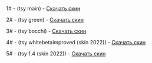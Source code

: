 1# - (tsy main) - [Скачать скин](https://github.com/HaCkErToP-png/Merami-Skins/releases/download/skin/-.NM.tsyNya.2.0.main.osk)

2# - (tsy green) - [Скачать скин](https://github.com/HaCkErToP-png/Merami-Skins/releases/download/skin/-.NM.tsyNya.2.0.green.osk)

3# - (tsy bocchi) - [Скачать скин](https://github.com/HaCkErToP-png/Merami-Skins/releases/download/skin/-.NM.tsyNya.2.1.bocchi.osk)

4# - (tsy whitebetaimproved (skin 2022)) - [Скачать скин](https://github.com/HaCkErToP-png/Merami-Skins/releases/download/skin/whitebetaimproved.osk)

5# - (tsy 1.4 (skin 2022)) - [Скачать скин](https://github.com/HaCkErToP-png/Merami-Skins/releases/download/skin/-.NM.tsyNya.1.4.osk)

